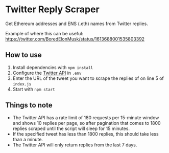# Twitter Reply Scraper

Get Ethereum addresses and ENS (.eth) names from Twitter replies.

Example of where this can be useful: https://twitter.com/BoredElonMusk/status/1613688001535803392

## How to use

1. Install dependencies with `npm install`
2. Configure the [Twitter API](https://developer.twitter.com/en) in `.env`
3. Enter the URL of the tweet you want to scrape the replies of on line 5 of `index.js`
4. Start with `npm start`

## Things to note

- The Twitter API has a rate limit of 180 requests per 15-minute window and shows 10 replies per page, so after pagination that comes to 1800 replies scraped until the script will sleep for 15 minutes.
- If the specified tweet has less than 1800 replies, this should take less than a minute.
- The Twitter API will only return replies from the last 7 days.
